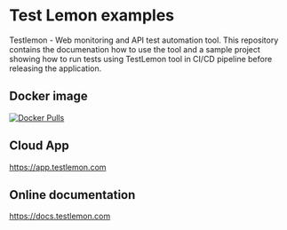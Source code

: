 # Test Lemon examples
Testlemon - Web monitoring and API test automation tool. This repository contains the documenation how to use the tool and a sample project showing how to run tests using TestLemon tool in CI/CD pipeline before releasing the application.

## Docker image
[![Docker Pulls](https://img.shields.io/docker/pulls/itbusina/testlemon)](https://hub.docker.com/r/itbusina/testlemon)

## Cloud App
https://app.testlemon.com

## Online documentation
https://docs.testlemon.com
